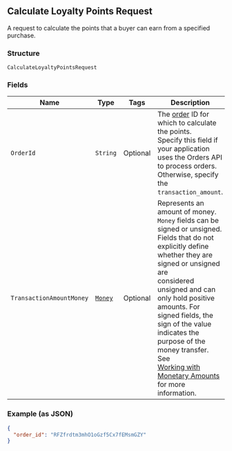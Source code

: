 ## Calculate Loyalty Points Request

A request to calculate the points that a buyer can earn from 
a specified purchase.

### Structure

`CalculateLoyaltyPointsRequest`

### Fields

| Name | Type | Tags | Description |
|  --- | --- | --- | --- |
| `OrderId` | `String` | Optional | The [order](#type-Order) ID for which to calculate the points.<br>Specify this field if your application uses the Orders API to process orders.<br>Otherwise, specify the `transaction_amount`. |
| `TransactionAmountMoney` | [`Money`](/doc/models/money.md) | Optional | Represents an amount of money. `Money` fields can be signed or unsigned.<br>Fields that do not explicitly define whether they are signed or unsigned are<br>considered unsigned and can only hold positive amounts. For signed fields, the<br>sign of the value indicates the purpose of the money transfer. See<br>[Working with Monetary Amounts](https://developer.squareup.com/docs/build-basics/working-with-monetary-amounts)<br>for more information. |

### Example (as JSON)

```json
{
  "order_id": "RFZfrdtm3mhO1oGzf5Cx7fEMsmGZY"
}
```

